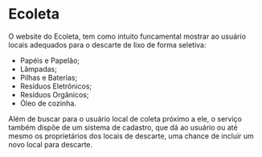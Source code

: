 # Ecoleta

O website do Ecoleta, tem como intuito funcamental mostrar ao usuário locais adequados para o descarte de lixo de forma seletiva:

- Papéis e Papelão;
- Lâmpadas;
- Pilhas e Baterias;
- Resíduos Eletrônicos;
- Resíduos Orgânicos;
- Óleo de cozinha.

Além de buscar para o usuário local de coleta próximo a ele, o serviço também dispõe de um sistema de cadastro, que dá ao usuário 
ou até mesmo os proprietários dos locais de descarte, uma chance de incluir um novo local para descarte.
